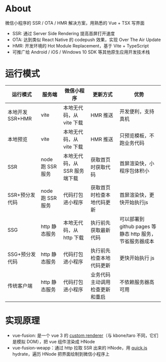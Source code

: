 # About

微信小程序的 SSR / OTA / HMR 解决方案，用熟悉的 Vue + TSX 写界面

* SSR: 通过 Server Side Rendering 提高首屏打开速度
* OTA: 达到类似 React Native 的 codepush 效果，实现 Over The Air Update
* HMR: 开发环境的 Hot Module Replacement，基于 Vite + TypeScript
* 可推广给 Android / iOS / Windows 10 SDK 等其他原生应用开发技术栈

# 运行模式

| 运行模式 | 服务端 | 微信小程序 | 更新方式 | 优势 |
| ---     | ---    | ---       | ---     | --- |
| 本地开发 SSR+HMR | vite |  本地无代码，从 vite 下载 | HMR 推送 | 开发便利，支持真机 |
| 本地预览 |  vite | 本地无代码，从 vite 下载 | HMR 推送 | 只预览模板，不跑业务代码 |
| SSR | node 跑 SSR 服务 | 本地无代码，从 SSR 服务端下载 | 获取首页时获取代码 | 首屏渲染快，小程序包体积小 |
| SSR+预分发代码 | node 跑 SSR 服务 | 代码打包进小程序 | 获取首页时检查本地代码更新 | 首屏渲染快，更快开始执行js |
| SSG | http 静态服务 | 本地无代码，从 http 下载 | 执行前先获取最新代码 | 可以部署到 github pages 等静态 http 服务，节省服务器成本 |
| SSG+预分发代码 | http 静态服务 | 代码打包进小程序 | 执行前先检查本地代码更新 | 更快开始执行 js |
| 传统客户端 | http 静态服务 | 代码打包进小程序 | 业务代码主动调用检查更新和重启 | 不依赖服务器高可用 |

# 实现原理

* vue-fusion: 是一个 vue 3 的 [custom renderer](https://vuejs.org/api/custom-renderer.html)（与 kbone/taro 不同，它们是模拟 DOM），把 vue 组件渲染成 HNode
* vue-fusion-weapp：通过 http 拉取 SSR 出来的 HNode，用 [quick.js](https://github.com/taowen/define-function) hydrate，遍历 HNode 把界面绘制到微信小程序上